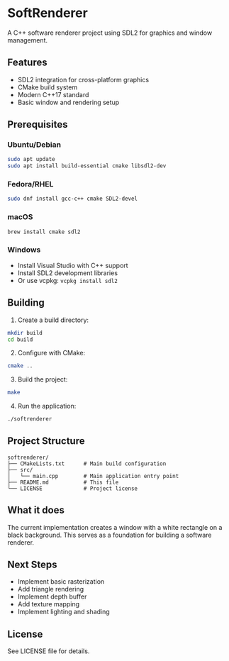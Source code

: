 # SoftRenderer

A C++ software renderer project using SDL2 for graphics and window management.

## Features

- SDL2 integration for cross-platform graphics
- CMake build system
- Modern C++17 standard
- Basic window and rendering setup

## Prerequisites

### Ubuntu/Debian
```bash
sudo apt update
sudo apt install build-essential cmake libsdl2-dev
```

### Fedora/RHEL
```bash
sudo dnf install gcc-c++ cmake SDL2-devel
```

### macOS
```bash
brew install cmake sdl2
```

### Windows
- Install Visual Studio with C++ support
- Install SDL2 development libraries
- Or use vcpkg: `vcpkg install sdl2`

## Building

1. Create a build directory:
```bash
mkdir build
cd build
```

2. Configure with CMake:
```bash
cmake ..
```

3. Build the project:
```bash
make
```

4. Run the application:
```bash
./softrenderer
```

## Project Structure

```
softrenderer/
├── CMakeLists.txt      # Main build configuration
├── src/
│   └── main.cpp        # Main application entry point
├── README.md           # This file
└── LICENSE             # Project license
```

## What it does

The current implementation creates a window with a white rectangle on a black background. This serves as a foundation for building a software renderer.

## Next Steps

- Implement basic rasterization
- Add triangle rendering
- Implement depth buffer
- Add texture mapping
- Implement lighting and shading

## License

See LICENSE file for details.
